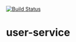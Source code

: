 [![Build Status](https://travis-ci.org/boards-project/user-service.svg?branch=develop)](https://travis-ci.org/boards-project/user-service)

# user-service
